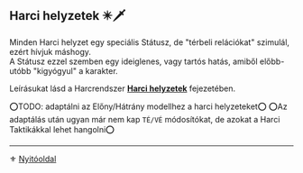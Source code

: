 ## Harci helyzetek ✴️🗡️

Minden Harci helyzet egy speciális Státusz, de "térbeli relációkat" szimulál, ezért hívjuk máshogy.\
A Státusz ezzel szemben egy ideiglenes, vagy tartós hatás, amiből előbb-utóbb "kigyógyul" a karakter.

Leírásukat lásd a Harcrendszer **[Harci helyzetek](065_01_harci_helyzetek.md)** fejezetében.

⭕TODO: adaptálni az Előny/Hátrány modellhez a harci helyzeteket⭕
⭕Az adaptálás után ugyan már nem kap `TÉ/VÉ` módosítókat, de azokat a Harci Taktikákkal lehet hangolni⭕

---

⚜️ [Nyitóoldal](start.md#8-hat%C3%A1sok-%C3%A9s-st%C3%A1tuszok)
